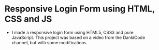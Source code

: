 # Responsive Login Form using HTML, CSS and JS

- I made a responsive login form using HTML5, CSS3 and pure JavaScript. This project was based on a video from the DankiCode channel, but with some modifications. 
